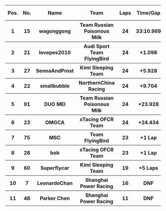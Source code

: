 <table style="width:100%">
	<tr>
		<th>Pos.</th>
		<th>No.</th>
		<th>Name</th>
		<th>Team</th>
		<th>Laps</th>
		<th>Time/Gap</th>
		<th>Personal Best</th>
		<th>Position Diff</th>
	</tr>
	<tr>
		<th>1</th>
		<th>15</th>
		<th>wagonggong</th>
		<th>Team Russian Poisonous Milk</th>
		<th>24</th>
		<th>33:10.969</th>
		<th>1:20.443</th>
		<th>0</th>
	</tr>
	<tr>
		<th>2</th>
		<th>21</th>
		<th>lovepes2010</th>
		<th>Audi Sport Team FlyingBird</th>
		<th>24</th>
		<th>+1.098</th>
		<th>1:20.416</th>
		<th>0</th>
	</tr>
	<tr>
		<th>3</th>
		<th>27</th>
		<th>SennaAndProst</th>
		<th>Kimi Sleeping Team</th>
		<th>24</th>
		<th>+5.928</th>
		<th>1:20.888</th>
		<th>0</th>
	</tr>
	<tr>
		<th>4</th>
		<th>22</th>
		<th>smallbubble</th>
		<th>NorthernChina Racing</th>
		<th>24</th>
		<th>+9.704</th>
		<th>1:21.221</th>
		<th>+1</th>
	</tr>
	<tr>
		<th>5</th>
		<th>91</th>
		<th>DUO MEI</th>
		<th>Team Russian Poisonous Milk</th>
		<th>24</th>
		<th>+23.928</th>
		<th>1:21.244</th>
		<th>+2</th>
	</tr>
	<tr>
		<th>6</th>
		<th>23</th>
		<th>OMGCA</th>
		<th>xTacing OFCR Team</th>
		<th>24</th>
		<th>+24.434</th>
		<th>1:20.925</th>
		<th>-2</th>
	</tr>
	<tr>
		<th>7</th>
		<th>75</th>
		<th>MSC</th>
		<th>Team FlyingBird</th>
		<th>23</th>
		<th>+1 Lap</th>
		<th>1:24.655</th>
		<th>+4</th>
	</tr>
	<tr>
		<th>8</th>
		<th>28</th>
		<th>bob</th>
		<th>xTacing OFCR Team</th>
		<th>23</th>
		<th>+1 Lap</th>
		<th>1:23.741</th>
		<th>+2</th>
	</tr>
	<tr>
		<th>9</th>
		<th>60</th>
		<th>Superflycar</th>
		<th>Kimi Sleeping Team</th>
		<th>19</th>
		<th>+5 Laps</th>
		<th>1:21.990</th>
		<th>0</th>
	</tr>
	<tr>
		<th>10</th>
		<th>7</th>
		<th>LeonardoChan</th>
		<th>Shanghai Power Racing</th>
		<th>16</th>
		<th>DNF</th>
		<th>1:22.477</th>
		<th>-2</th>
	</tr>
	<tr>
		<th>11</th>
		<th>48</th>
		<th>Parker Chen</th>
		<th>Shanghai Power Racing</th>
		<th>11</th>
		<th>DNF</th>
		<th>1:21.484</th>
		<th>-5</th>
	</tr>
</table>